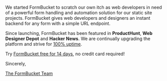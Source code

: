 We started FormBucket to scratch our own itch as web developers in need of a powerful form handling and automation solution for our static site projects. FormBucket gives web developers and designers an instant backend for any form with a simple URL endpoint.

Since launching, FormBucket has been featured in **ProductHunt**, **Web Designer Depot** and **Hacker News**. We are continually upgrading the platform and strive for [100% uptime](https://status2.formbucket.com/).

Try [FormBucket free for 14 days](/signup), no credit card required!

Sincerely,

[The FormBucket Team](https://www.formbucket.com)
